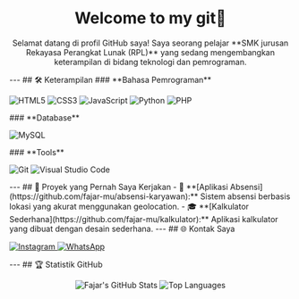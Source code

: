 <h1 align="center">Welcome to my git👋</h1>

<p align="center">Selamat datang di profil GitHub saya! Saya seorang pelajar **SMK jurusan Rekayasa Perangkat Lunak (RPL)** yang sedang mengembangkan keterampilan di bidang teknologi dan pemrograman.</p>
---
## 🛠️ Keterampilan
### **Bahasa Pemrograman**
<p align="left">
  <img src="https://img.shields.io/badge/HTML5-E34F26?style=for-the-badge&logo=html5&logoColor=white" alt="HTML5" />
  <img src="https://img.shields.io/badge/CSS3-1572B6?style=for-the-badge&logo=css3&logoColor=white" alt="CSS3" />
  <img src="https://img.shields.io/badge/JavaScript-F7DF1E?style=for-the-badge&logo=javascript&logoColor=black" alt="JavaScript" />
  <img src="https://img.shields.io/badge/Python-3776AB?style=for-the-badge&logo=python&logoColor=white" alt="Python" />
  <img src="https://img.shields.io/badge/PHP-777BB4?style=for-the-badge&logo=php&logoColor=white" alt="PHP" />
</p>
### **Database**
<p align="left">
  <img src="https://img.shields.io/badge/MySQL-4479A1?style=for-the-badge&logo=mysql&logoColor=white" alt="MySQL" />
</p>
### **Tools**
<p align="left">
  <img src="https://img.shields.io/badge/Git-F05032?style=for-the-badge&logo=git&logoColor=white" alt="Git" />
  <img src="https://img.shields.io/badge/VS%20Code-007ACC?style=for-the-badge&logo=visual-studio-code&logoColor=white" alt="Visual Studio Code" />
</p>
---
## 📂 Proyek yang Pernah Saya Kerjakan
- 🔧 **[Aplikasi Absensi](https://github.com/fajar-mu/absensi-karyawan):** Sistem absensi berbasis lokasi yang akurat menggunakan geolocation.  
- 🎓 **[Kalkulator Sederhana](https://github.com/fajar-mu/kalkulator):** Aplikasi kalkulator yang dibuat dengan desain sederhana.
---
## 🌐 Kontak Saya
<p align="left">
  <a href="https://instagram.com/faajharr_">
    <img src="https://img.shields.io/badge/Instagram-E4405F?style=for-the-badge&logo=instagram&logoColor=white" alt="Instagram" />
  </a>
  <a href="https://github.com/fajar-mu">
    <img src="https://img.shields.io/badge/WhatsApp-25D366?style=for-the-badge&logo=whatsapp&logoColor=white" alt="WhatsApp" />
  </a>
</p>
---
## 🏆 Statistik GitHub
<p align="center">
  <img src="https://github-readme-stats.vercel.app/api?username=fajar-mu&show_icons=true&theme=radical" alt="Fajar's GitHub Stats" />
  <img src="https://github-readme-stats.vercel.app/api/top-langs/?username=fajar-mu&layout=compact&theme=radical" alt="Top Languages" />
</p>


